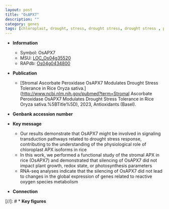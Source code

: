 ```yaml
---
layout: post
title: "OsAPX7"
description: ""
category: genes
tags: [chloroplast, drought, stress, drought stress, drought stress , photosynthesis, plant growth, reactive oxygen species, stress response, drought stress response]
---
```


* **Information**  
    + Symbol: OsAPX7  
    + MSU: [LOC_Os04g35520](http://rice.uga.edu/cgi-bin/ORF_infopage.cgi?orf=LOC_Os04g35520)  
    + RAPdb: [Os04g0434800](https://rapdb.dna.affrc.go.jp/locus/?name=Os04g0434800)  

* **Publication**  
    + [Stromal Ascorbate Peroxidase OsAPX7 Modulates Drought Stress Tolerance in Rice Oryza sativa.](http://www.ncbi.nlm.nih.gov/pubmed?term=Stromal Ascorbate Peroxidase OsAPX7 Modulates Drought Stress Tolerance in Rice Oryza sativa.%5BTitle%5D), 2023, Antioxidants (Basel).

* **Genbank accession number**  

* **Key message**  
    + Our results demonstrate that OsAPX7 might be involved in signaling transduction pathways related to drought stress response, contributing to the understanding of the physiological role of chloroplast APX isoforms in rice
    + In this work, we performed a functional study of the stromal APX in rice (OsAPX7) and demonstrated that silencing of OsAPX7 did not impact plant growth, redox state, or photosynthesis parameters
    + RNA-seq analyses indicate that the silencing of OsAPX7 did not lead to changes in the global expression of genes related to reactive oxygen species metabolism

* **Connection**  

[//]: # * **Key figures**  


